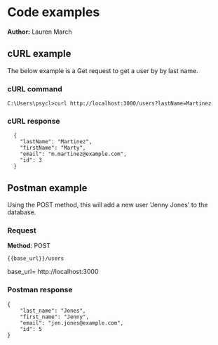 # Code examples

**Author:** Lauren March

## cURL example

The below example is a Get request to get a user by by last name. 

### cURL command

```shell
C:\Users\psycl>curl http://localhost:3000/users?lastName=Martinez
```

### cURL response

```shell
  {
    "lastName": "Martinez",
    "firstName": "Marty",
    "email": "m.martinez@example.com",
    "id": 3
  }
```

## Postman example

Using the POST method, this will add a new user 'Jenny Jones' to the database. 

### Request

**Method**: POST

```shell
{{base_url}}/users
```

base_url= http://localhost:3000

### Postman response

```shell
{
    "last_name": "Jones",
    "first_name": "Jenny",
    "email": "jen.jones@example.com",
    "id": 5
}
```


